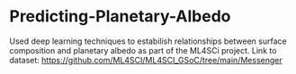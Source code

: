 # Predicting-Planetary-Albedo
Used deep learning techniques to estabilish relationships between surface composition and planetary albedo as part of the ML4SCi project. Link to dataset: https://github.com/ML4SCI/ML4SCI_GSoC/tree/main/Messenger
